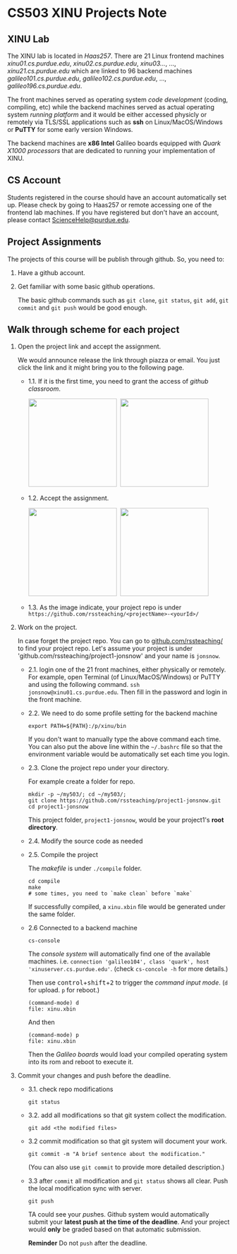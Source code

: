 # CS503 XINU Projects Note

## XINU Lab
The XINU lab is located in *Haas257*. There are 21 Linux frontend machines *xinu01.cs.purdue.edu*, *xinu02.cs.purdue.edu*, *xinu03...*, ..., *xinu21.cs.purdue.edu* which are linked to 96 backend machines *galileo101.cs.purdue.edu*, *galileo102.cs.purdue.edu*, ..., *galileo196.cs.purdue.edu*. 


The front machines served as operating system *code development* (coding, compiling, etc) while the backend machines served as actual operating system *running platform* and it would be either accessed physicly or remotely via TLS/SSL applications such as **ssh** on Linux/MacOS/Windows or **PuTTY** for some early version Windows.  

The backend machines are **x86 Intel** Galileo boards equipped with *Quark X1000 processors* that are dedicated to running your implementation of XINU. 



## CS Account
Students registered in the course should have an account automatically set up. Please check by going to Haas257 or remote accessing one of the frontend lab machines. If you have registered but don't have an account, please contact [ScienceHelp@purdue.edu](ScienceHelp@purdue.edu).


## Project Assignments
The projects of this course will be publish through github. So, you need to: 
1. Have a github account.
2. Get familiar with some basic github operations. 

    The basic github commands such as `git clone`, `git status`, `git add`, `git commit` and `git push` would be good enough. 



## Walk through scheme for each project

1. Open the project link and accept the assignment.

    We would announce release the link through piazza or email. You just click the link and it might bring you to the following page.
    
   
    * 1.1. If it is the first time, you need to grant the access of *github classroom*.
        
        <kbd> <img src="https://github.com/ProbShin/CS503ProjectsNote/blob/main/img/img01.png" height="200"/> </kbd>
        <kbd> <img src="https://github.com/ProbShin/CS503ProjectsNote/blob/main/img/img02.png" height="200"/> </kbd>
   
    
    * 1.2. Accept the assignment.
    
        <kbd> <img src="https://github.com/ProbShin/CS503ProjectsNote/blob/main/img/img03.png"  height="200"/> </kbd>
        <kbd> <img src="https://github.com/ProbShin/CS503ProjectsNote/blob/main/img/img04.png"  height="200"/> </kbd>

    * 1.3. As the image indicate, your project repo is under `https://github.com/rssteaching/<projectName>-<yourId>/`


2. Work on the project. 
    
    In case forget the project repo. You can go to [github.com/rssteaching/](https://github.com/rssteaching/) to find your project repo.
    Let's assume your project is under 'github.com/rssteaching/project1-jonsnow' and your name is `jonsnow`.
    
    
    * 2.1. login one of the 21 front machines, either physically or remotely.  
        For example, open Terminal (of Linux/MacOS/Windows) or PuTTY and using the following command. `ssh jonsnow@xinu01.cs.purdue.edu`. Then fill in the password and login in the front machine.

    * 2.2. We need to do some profile setting for the backend machine
        ```
        export PATH=${PATH}:/p/xinu/bin
        ```
    
        If you don't want to manually type the above command each time. You can also put the above line within the `~/.bashrc` file so that the environment variable would be automatically set each time you login. 


    * 2.3. Clone the project repo under your directory.

        For example create a folder for repo.
        ```
        mkdir -p ~/my503/; cd ~/my503/;
        git clone https://github.com/rssteaching/project1-jonsnow.git
        cd project1-jonsnow   
        ```
        This project folder, `project1-jonsnow`,  would be your project1's **root directory**.


    * 2.4. Modify the source code as needed 



    * 2.5. Compile the project
    
        The *makefile* is under `./compile` folder.
        ```
        cd compile
        make
        # some times, you need to `make clean` before `make`
        ```
        If successfully compiled, a `xinu.xbin` file would be generated under the same folder.


    * 2.6 Connected to a backend machine
    
        ```
        cs-console
        ```
        The *console system* will automatically find one of the available machines. i.e. `connection 'galileo104', class 'quark', host 'xinuserver.cs.purdue.edu'`. (check `cs-concole -h` for more details.) 
        
        Then use <kbd>control</kbd>+<kbd>shift</kbd>+<kbd>2</kbd> to trigger the *command input mode*.  (`d` for upload. `p` for reboot.)
        ```
        (command-mode) d
        file: xinu.xbin
        ```
        And then 
        ```
        (command-mode) p
        file: xinu.xbin
        ```
        
        Then the *Galileo boards* would load your compiled operating system into its rom and reboot to execute it.
    
    
    
3. Commit your changes and push before the deadline.
    
    * 3.1. check repo modifications
        ```
        git status
        ```
    * 3.2. add all modifications so that git system collect the modification.
        ```
        git add <the modified files>
        ```
    * 3.2 commit modification so that git system will document your work.
        ```
        git commit -m "A brief sentence about the modification."
        ```
        (You can also use `git commit` to provide more detailed description.) 
        
    * 3.3 after `commit` all modification and `git status` shows all clear. Push the local modification sync with server. 
    
        ```
        git push
        ```
        TA could see your *push*es. Github system would automatically submit your **latest push at the time of the deadline**. And your project would **only** be graded based on that automatic submission.
        
        
        **Reminder** Do not `push` after the deadline. 

